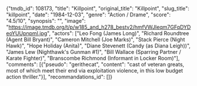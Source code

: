 {"tmdb_id": 108173, "title": "Killpoint", "original_title": "Killpoint", "slug_title": "killpoint", "date": "1984-12-03", "genre": "Action / Drame", "score": "4.5/10", "synopsis": "", "image": "https://image.tmdb.org/t/p/w185_and_h278_bestv2/hmfVWJIeqm7GFqDYDeoYUUpnpml.jpg", "actors": ["Leo Fong (James Long)", "Richard Roundtree (Agent Bill Bryant)", "Cameron Mitchell (Joe Marks)", "Stack Pierce (Night Hawk)", "Hope Holiday (Anita)", "Diane Stevenett (Candy (as Diana Leigh))", "James Lew (Nighthawk's Gunman #1)", "Bill Wallace (Sparring Partner / Karate Fighter)", "Branscombe Richmond (Informant in Locker Room)"], "comments": [{"pseudo": "gerithecat", "content": "cast of veteran greats, most of which meet their end via exploitation violence, in this low budget action thriller."}], "recommandations_id": []}